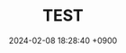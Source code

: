---
layout  : category
title   : TEST
summary : 
date    : 2024-02-08 18:28:40 +0900
updated : 2024-02-08 20:55:09 +0900
tag     : test
toc     : true
public  : true
parent  : [[/index]]
latex   : false
---